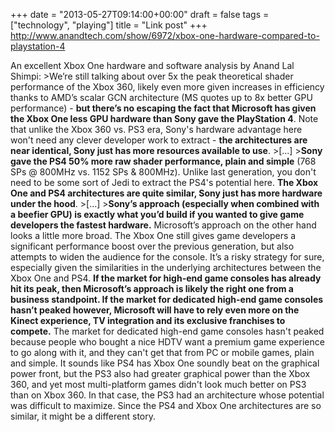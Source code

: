 +++
date = "2013-05-27T09:14:00+00:00"
draft = false
tags = ["technology", "playing"]
title = "Link post"
+++
http://www.anandtech.com/show/6972/xbox-one-hardware-compared-to-playstation-4

An excellent Xbox One hardware and software analysis by Anand Lal Shimpi: >We’re still talking about over 5x the peak theoretical shader performance of the Xbox 360, likely even more given increases in efficiency thanks to AMD’s scalar GCN architecture (MS quotes up to 8x better GPU performance) - **but there’s no escaping the fact that Microsoft has given the Xbox One less GPU hardware than Sony gave the PlayStation 4**. Note that unlike the Xbox 360 vs. PS3 era, Sony's hardware advantage here won't need any clever developer work to extract - **the architectures are near identical, Sony just has more resources available to use**. >[...] >**Sony gave the PS4 50% more raw shader performance, plain and simple** (768 SPs @ 800MHz vs. 1152 SPs & 800MHz). Unlike last generation, you don't need to be some sort of Jedi to extract the PS4's potential here. **The Xbox One and PS4 architectures are quite similar, Sony just has more hardware under the hood**. >[...] >**Sony’s approach (especially when combined with a beefier GPU) is exactly what you’d build if you wanted to give game developers the fastest hardware.** Microsoft’s approach on the other hand looks a little more broad. The Xbox One still gives game developers a significant performance boost over the previous generation, but also attempts to widen the audience for the console. It’s a risky strategy for sure, especially given the similarities in the underlying architectures between the Xbox One and PS4. **If the market for high-end game consoles has already hit its peak, then Microsoft’s approach is likely the right one from a business standpoint. If the market for dedicated high-end game consoles hasn’t peaked however, Microsoft will have to rely even more on the Kinect experience, TV integration and its exclusive franchises to compete.** The market for dedicated high-end game consoles hasn't peaked because people who bought a nice HDTV want a premium game experience to go along with it, and they can't get that from PC or mobile games, plain and simple. It sounds like PS4 has Xbox One soundly beat on the graphical power front, but the PS3 also had greater graphical power than the Xbox 360, and yet most multi-platform games didn't look much better on PS3 than on Xbox 360. In that case, the PS3 had an architecture whose potential was difficult to maximize. Since the PS4 and Xbox One architectures are so similar, it might be a different story.
